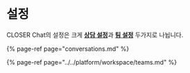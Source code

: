# 설정

CLOSER Chat의 설정은 크게 [**상담 설정**](conversations.md)과 [**팀 설정**](../../platform/workspace/teams.md) 두가지로 나뉩니다.

{% page-ref page="conversations.md" %}

{% page-ref page="../../platform/workspace/teams.md" %}

